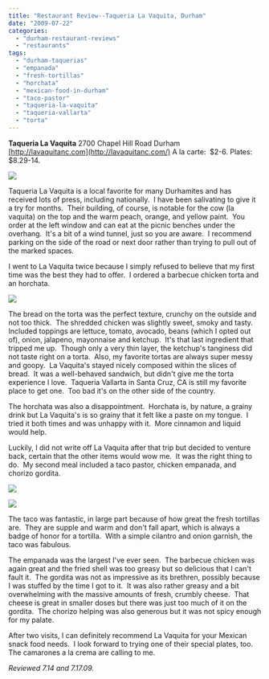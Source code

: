 ```yaml
---
title: "Restaurant Review--Taqueria La Vaquita, Durham"
date: "2009-07-22"
categories: 
  - "durham-restaurant-reviews"
  - "restaurants"
tags: 
  - "durham-taquerias"
  - "empanada"
  - "fresh-tortillas"
  - "horchata"
  - "mexican-food-in-durham"
  - "taco-pastor"
  - "taqueria-la-vaquita"
  - "taqueria-vallarta"
  - "torta"
---
```


**Taqueria La Vaquita** 2700 Chapel Hill Road Durham [http://lavaquitanc.com](http://lavaquitanc.com/) A la carte:  $2-6. Plates:  $8.29-14.

![](http://www.thegourmez.com/gourmez/photos/lavaquita.jpg)

Taqueria La Vaquita is a local favorite for many Durhamites and has received lots of press, including nationally.  I have been salivating to give it a try for months.  Their building, of course, is notable for the cow (la vaquita) on the top and the warm peach, orange, and yellow paint.  You order at the left window and can eat at the picnic benches under the overhang.  It's a bit of a wind tunnel, just so you are aware.  I recommend parking on the side of the road or next door rather than trying to pull out of the marked spaces.

I went to La Vaquita twice because I simply refused to believe that my first time was the best they had to offer.  I ordered a barbecue chicken torta and an horchata.

![](http://www.thegourmez.com/gourmez/photos/lavaquitatorta.jpg)

The bread on the torta was the perfect texture, crunchy on the outside and not too thick.  The shredded chicken was slightly sweet, smoky and tasty.  Included toppings are lettuce, tomato, avocado, beans (which I opted out of), onion, jalapeno, mayonnaise and ketchup.  It's that last ingredient that tripped me up.  Though only a very thin layer, the ketchup's tanginess did not taste right on a torta.  Also, my favorite tortas are always super messy and goopy.  La Vaquita's stayed nicely composed within the slices of bread.  It was a well-behaved sandwich, but didn't give me the torta experience I love.  Taqueria Vallarta in Santa Cruz, CA is still my favorite place to get one.  Too bad it's on the other side of the country.

The horchata was also a disappointment.  Horchata is, by nature, a grainy drink but La Vaquita's is so grainy that it felt like a paste on my tongue.  I tried it both times and was unhappy with it.  More cinnamon and liquid would help.

Luckily, I did not write off La Vaquita after that trip but decided to venture back, certain that the other items would wow me.  It was the right thing to do.  My second meal included a taco pastor, chicken empanada, and chorizo gordita.

![](http://www.thegourmez.com/gourmez/photos/tacoempanada.jpg)

![](http://www.thegourmez.com/gourmez/photos/chorizogordita.jpg)

The taco was fantastic, in large part because of how great the fresh tortillas are.  They are supple and warm and don't fall apart, which is always a badge of honor for a tortilla.  With a simple cilantro and onion garnish, the taco was fabulous.

The empanada was the largest I've ever seen.  The barbecue chicken was again great and the fried shell was too greasy but so delicious that I can't fault it.  The gordita was not as impressive as its brethren, possibly because I was stuffed by the time I got to it.  It was also rather greasy and a bit overwhelming with the massive amounts of fresh, crumbly cheese.  That cheese is great in smaller doses but there was just too much of it on the gordita.  The chorizo helping was also generous but it was not spicy enough for my palate.

After two visits, I can definitely recommend La Vaquita for your Mexican snack food needs.  I look forward to trying one of their special plates, too.  The camarones a la crema are calling to me.

_Reviewed 7.14 and 7.17.09._
